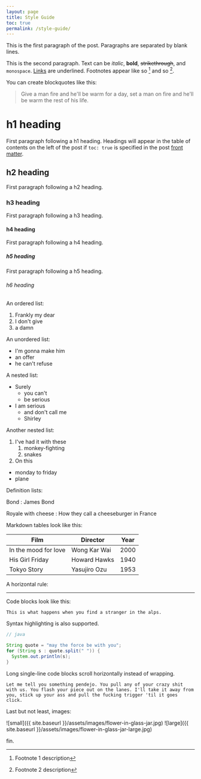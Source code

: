 ```yaml
---
layout: page
title: Style Guide
toc: true
permalink: /style-guide/
---
```


This is the first paragraph of the post. Paragraphs are separated by blank lines.

This is the second paragraph. Text can be _italic_, **bold**, ~~strikethrough~~, and `monospace`. [Links](/) are underlined. Footnotes appear like so [^1] and so [^2].

[^1]: Footnote 1 description
[^2]: Footnote 2 description

You can create blockquotes like this:

> Give a man fire and he'll be warm for a day, set a man on fire and he'll be warm the rest of his life.

# h1 heading

First paragraph following a h1 heading. Headings will appear in the table of contents on the left of the post if `toc: true` is specified in the post [front matter](https://jekyllrb.com/docs/front-matter/).

## h2 heading

First paragraph following a h2 heading.

### h3 heading

First paragraph following a h3 heading.

#### h4 heading

First paragraph following a h4 heading.

##### h5 heading

First paragraph following a h5 heading.

###### h6 heading

An ordered list:

1. Frankly my dear
2. I don't give
3. a damn

An unordered list:

- I'm gonna make him
- an offer
- he can't refuse

A nested list:

- Surely
  - you can't
  - be serious
- I am serious
  - and don't call me
  - Shirley

Another nested list:

1. I've had it with these
   1. monkey-fighting
   2. snakes
2. On this

- monday to friday
- plane

Definition lists:

Bond
: James Bond

Royale with cheese
: How they call a cheeseburger in France

Markdown tables look like this:

| Film                 | Director     | Year |
| -------------------- | ------------ | ---- |
| In the mood for love | Wong Kar Wai | 2000 |
| His Girl Friday      | Howard Hawks | 1940 |
| Tokyo Story          | Yasujiro Ozu | 1953 |

A horizontal rule:

---

Code blocks look like this:

```
This is what happens when you find a stranger in the alps.
```

Syntax highlighting is also supported.

```java
// java

String quote = "may the force be with you";
for (String s : quote.split(" ")) {
  System.out.println(s);
}
```

Long single-line code blocks scroll horizontally instead of wrapping.

```
Let me tell you something pendejo. You pull any of your crazy shit with us. You flash your piece out on the lanes. I'll take it away from you, stick up your ass and pull the fucking trigger 'til it goes click.
```

Last but not least, images:

![small]({{ site.baseurl }}/assets/images/flower-in-glass-jar.jpg)
![large]({{ site.baseurl }}/assets/images/flower-in-glass-jar-large.jpg)

fin.
